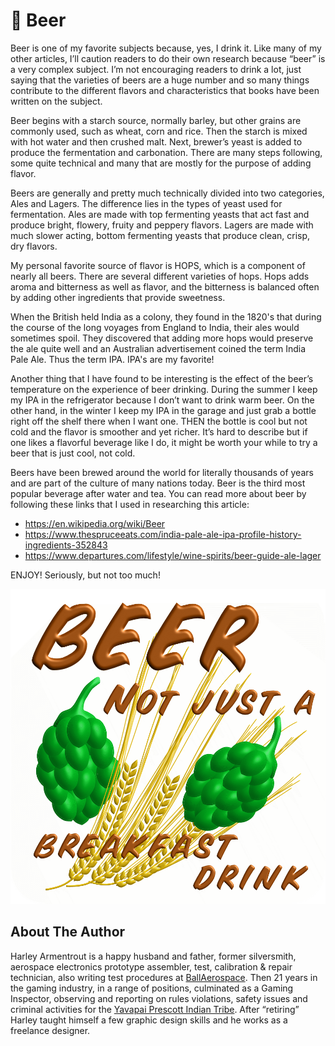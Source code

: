 # 🍺 Beer

Beer is one of my favorite subjects because, yes, I drink it. Like many of my
other articles, I’ll caution readers to do their own research because “beer” is
a very complex subject. I’m not encouraging readers to drink a lot, just saying
that the varieties of beers are a huge number and so many things contribute to
the different flavors and characteristics that books have been written on the
subject.

Beer begins with a starch source, normally barley, but other grains are commonly
used, such as wheat, corn and rice. Then the starch is mixed with hot water and
then crushed malt. Next, brewer’s yeast is added to produce the fermentation and
carbonation. There are many steps following, some quite technical and many that
are mostly for the purpose of adding flavor.

Beers are generally and pretty much technically divided into two categories,
Ales and Lagers. The difference lies in the types of yeast used for
fermentation. Ales are made with top fermenting yeasts that act fast and produce
bright, flowery, fruity and peppery flavors. Lagers are made with much slower
acting, bottom fermenting yeasts that produce clean, crisp, dry flavors.

My personal favorite source of flavor is HOPS, which is a component of nearly
all beers. There are several different varieties of hops. Hops adds aroma and
bitterness as well as flavor, and the bitterness is balanced often by adding
other ingredients that provide sweetness.

When the British held India as a colony, they found in the 1820's that during
the course of the long voyages from England to India, their ales would sometimes
spoil. They discovered that adding more hops would preserve the ale quite well
and an Australian advertisement coined the term India Pale Ale. Thus the term
IPA. IPA's are my favorite!

Another thing that I have found to be interesting is the effect of the beer’s
temperature on the experience of beer drinking. During the summer I keep my IPA
in the refrigerator because I don’t want to drink warm beer. On the other hand,
in the winter I keep my IPA in the garage and just grab a bottle right off the
shelf there when I want one. THEN the bottle is cool but not cold and the flavor
is smoother and yet richer. It’s hard to describe but if one likes a flavorful
beverage like I do, it might be worth your while to try a beer that is just
cool, not cold.

Beers have been brewed around the world for literally thousands of years and are
part of the culture of many nations today. Beer is the third most popular
beverage after water and tea. You can read more about beer by following these
links that I used in researching this article:

- <https://en.wikipedia.org/wiki/Beer>
- <https://www.thespruceeats.com/india-pale-ale-ipa-profile-history-ingredients-352843>
- <https://www.departures.com/lifestyle/wine-spirits/beer-guide-ale-lager>

ENJOY! Seriously, but not too much!

![beer_logo](_static/images/Beer_Logo0b.png)

## About The Author

Harley Armentrout is a happy husband and father, former silversmith, aerospace
electronics prototype assembler, test, calibration & repair technician, also
writing test procedures at [BallAerospace](https://www.ball.com/aerospace). Then
21 years in the gaming industry, in a range of positions, culminated as a Gaming
Inspector, observing and reporting on rules violations, safety issues and
criminal activities for the
[Yavapai Prescott Indian Tribe](https://buckyscasino.com/). After “retiring”
Harley taught himself a few graphic design skills and he works as a freelance
designer.
